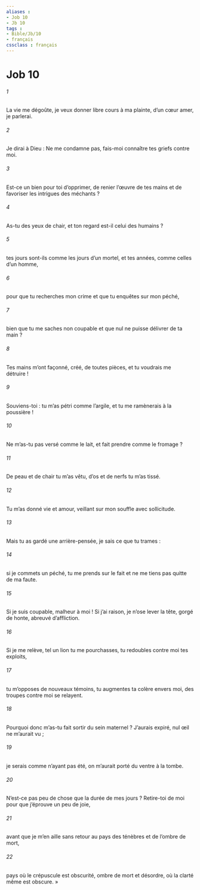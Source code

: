 ```yaml
---
aliases : 
- Job 10
- Jb 10
tags : 
- Bible/Jb/10
- français
cssclass : français
---
```


# Job 10

###### 1
La vie me dégoûte,
je veux donner libre cours à ma plainte,
d’un cœur amer, je parlerai.
###### 2
Je dirai à Dieu : Ne me condamne pas,
fais-moi connaître tes griefs contre moi.
###### 3
Est-ce un bien pour toi d’opprimer,
de renier l’œuvre de tes mains
et de favoriser les intrigues des méchants ?
###### 4
As-tu des yeux de chair,
et ton regard est-il celui des humains ?
###### 5
tes jours sont-ils comme les jours d’un mortel,
et tes années, comme celles d’un homme,
###### 6
pour que tu recherches mon crime
et que tu enquêtes sur mon péché,
###### 7
bien que tu me saches non coupable
et que nul ne puisse délivrer de ta main ?
###### 8
Tes mains m’ont façonné, créé, de toutes pièces,
et tu voudrais me détruire !
###### 9
Souviens-toi : tu m’as pétri comme l’argile,
et tu me ramènerais à la poussière !
###### 10
Ne m’as-tu pas versé comme le lait,
et fait prendre comme le fromage ?
###### 11
De peau et de chair tu m’as vêtu,
d’os et de nerfs tu m’as tissé.
###### 12
Tu m’as donné vie et amour,
veillant sur mon souffle avec sollicitude.
###### 13
Mais tu as gardé une arrière-pensée,
je sais ce que tu trames :
###### 14
si je commets un péché, tu me prends sur le fait
et ne me tiens pas quitte de ma faute.
###### 15
Si je suis coupable, malheur à moi !
Si j’ai raison, je n’ose lever la tête,
gorgé de honte, abreuvé d’affliction.
###### 16
Si je me relève, tel un lion tu me pourchasses,
tu redoubles contre moi tes exploits,
###### 17
tu m’opposes de nouveaux témoins,
tu augmentes ta colère envers moi,
des troupes contre moi se relayent.
###### 18
Pourquoi donc m’as-tu fait sortir du sein maternel ?
J’aurais expiré, nul œil ne m’aurait vu ;
###### 19
je serais comme n’ayant pas été,
on m’aurait porté du ventre à la tombe.
###### 20
N’est-ce pas peu de chose que la durée de mes jours ?
Retire-toi de moi pour que j’éprouve un peu de joie,
###### 21
avant que je m’en aille sans retour
au pays des ténèbres et de l’ombre de mort,
###### 22
pays où le crépuscule est obscurité,
ombre de mort et désordre,
où la clarté même est obscure. »
